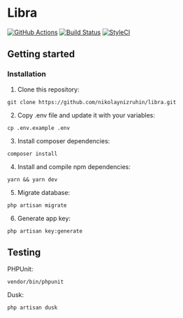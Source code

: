 # Libra

[![GitHub Actions](https://github.com/nikolaynizruhin/libra/workflows/Laravel/badge.svg)](https://github.com/nikolaynizruhin/libra/workflows/Laravel/badge.svg)
[![Build Status](https://travis-ci.com/nikolaynizruhin/libra.svg?branch=master)](https://travis-ci.com/nikolaynizruhin/libra)
[![StyleCI](https://github.styleci.io/repos/220341513/shield?branch=master)](https://github.styleci.io/repos/220341513)

## Getting started

### Installation

1. Clone this repository:
```
git clone https://github.com/nikolaynizruhin/libra.git
```
2. Copy .env file and update it with your variables:
```
cp .env.example .env
```
3. Install composer dependencies:
```
composer install
```
4. Install and compile npm dependencies:
```
yarn && yarn dev
```
5. Migrate database:
```
php artisan migrate
```
6. Generate app key:
```
php artisan key:generate
```

## Testing
PHPUnit:
```
vendor/bin/phpunit
```
Dusk:
```
php artisan dusk
```
